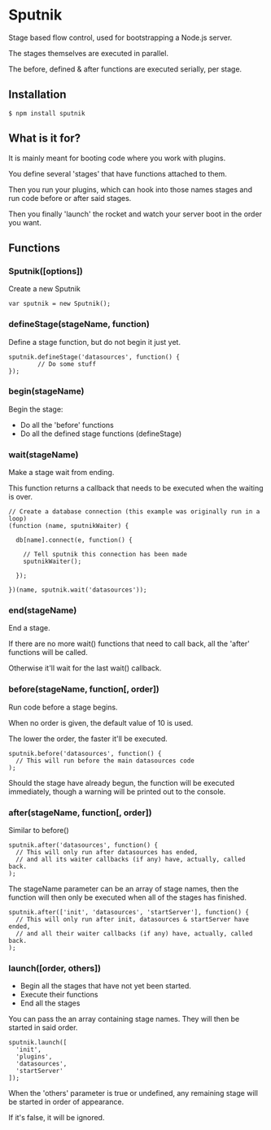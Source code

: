# Sputnik

Stage based flow control, used for bootstrapping a Node.js server.

The stages themselves are executed in parallel.

The before, defined & after functions are executed serially, per stage.

## Installation

    $ npm install sputnik

## What is it for?

It is mainly meant for booting code where you work with plugins.

You define several 'stages' that have functions attached to them.

Then you run your plugins, which can hook into those names stages and run code
before or after said stages.

Then you finally 'launch' the rocket and watch your server boot in the order
you want.

## Functions

### Sputnik([options])

Create a new Sputnik

    var sputnik = new Sputnik();

### defineStage(stageName, function)

Define a stage function, but do not begin it just yet.

    sputnik.defineStage('datasources', function() {
			// Do some stuff
    });

### begin(stageName)

Begin the stage:

* Do all the 'before' functions
* Do all the defined stage functions (defineStage)

### wait(stageName)

Make a stage wait from ending.

This function returns a callback that needs to be executed when the waiting is over.

    // Create a database connection (this example was originally run in a loop)
    (function (name, sputnikWaiter) {
      
      db[name].connect(e, function() {
      
        // Tell sputnik this connection has been made
        sputnikWaiter();
        
      });
      
    })(name, sputnik.wait('datasources'));

### end(stageName)

End a stage.

If there are no more wait() functions that need to call back,
all the 'after' functions will be called.

Otherwise it'll wait for the last wait() callback.

### before(stageName, function[, order])

Run code before a stage begins.

When no order is given, the default value of 10 is used.

The lower the order, the faster it'll be executed.

    sputnik.before('datasources', function() {
      // This will run before the main datasources code
    );

Should the stage have already begun, the function will be executed immediately,
though a warning will be printed out to the console.

### after(stageName, function[, order])

Similar to before()

    sputnik.after('datasources', function() {
      // This will only run after datasources has ended,
      // and all its waiter callbacks (if any) have, actually, called back.
    );

The stageName parameter can be an array of stage names,
then the function will then only be executed when all of the stages has finished.

    sputnik.after(['init', 'datasources', 'startServer'], function() {
      // This will only run after init, datasources & startServer have ended,
      // and all their waiter callbacks (if any) have, actually, called back.
    );

### launch([order, others])

* Begin all the stages that have not yet been started.
* Execute their functions
* End all the stages

You can pass the an array containing stage names.
They will then be started in said order.

    sputnik.launch([
      'init',
      'plugins',
      'datasources',
      'startServer'
    ]);

When the 'others' parameter is true or undefined, any remaining stage will be
started in order of appearance.

If it's false, it will be ignored.